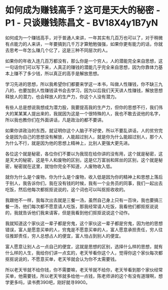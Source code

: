 # 如何成为赚钱高手？这可是天大的秘密 - P1 - 只谈赚钱陈昌文 - BV18X4y1B7yN

如何成为一个赚钱高手，对于普通人来讲，一年其实有几百万也可以了，对于稍微有点能力的人来讲，一年要搞到几千万才算勉勉强强，如果你更有能力的话，你就去思考一年怎么赚几个亿了，这是三种不同层次的人。

如果你的年收入连几百万都没有，那么你是一个穷人，人的潜能完全来自思想，这一句话你们可以写下来，人真正的赚钱的潜能几乎完全来自思想，因为你靠体力基本上赚不了多少钱，所以真正的高手是解放思想。

学习先进的思想，所以我希望你们都要来学这一本书，叫做人性赚钱，你不缺三九八的，也要加到人性赚钱读书会去学习，因为以后我们天天讲人性赚钱，解放思想释放人的潜力，也会释放人的生产力，你这个人没有潜力。

有些人总是想说我想成为潜力股，我要提高我的生产力，但你的思想不行，我们伟大的某某某人提出来的，我就因为这是一个很特殊的人，我也不敢去说他的名字，所以我也教你们在外面讲话，凡是政治的都不要讲。

如果你讲政治的东西，就证明你这个人脑子不好使，所以不要乱讲话，人的贫穷完全是因为自己的思想没有解放，人能超过别人，就是你为什么能超过别人，那个人为什么不行，就是因为他的思想上精神上，比别人更强大更先进。

各位这个就是秘密，各位你们不要以为我现在给你讲的没有用，这个就是秘密，这是天大的秘密，这是牛人和废物的区别，这是亿万富翁和屌丝的区别，这个就是秘密，秘密就在这里，就怕你完全不知道，人废物收入低。

就你为什么是个废物，你为什么是个废物，收入低是因为你的精神上和思想上落后于别人，我告诉你们，我在没有钱的时候，我有一个业务员的同事，我们一起出去吃饭，然后他每次都抠抠说说的，这个词也可以叫抠抠收收的。

我跟他不一样，我每次出去就是三餐一汤，虽然自己身上只有一百块，我也要搞三餐一汤，他们每次都不愿意请人吃饭，那我经常请人吃饭，我看他们都抠抠说说的，我就告诉他们我来请客，但是我看到他们抠抠说说这个动作。

我就知道这个家伙这一辈子都是穷鬼，这个家伙这一辈子都是穷鬼，因为他的思想错误，富人是愿意买单的人，穷鬼是不愿意买单的人，富人愿意承担责任，穷人往往推卸责任，穷人总想占人的便宜，富人怕占到别人的便宜。

富人愿意让别人占一点自己的便宜，这就是思想的区别，选择什么样的思想，就有什么样的人生，我给你们讲一点玄的，老天爷看你这个人，觉得你这个家伙每次都抠抠说说的，不愿意买单，老天爷就会认为你不太需要钱。

所以老天爷就不给你钱，你不需要嘛，老天爷就不给你，老天爷看到那个家伙经常买单，他需要钱，所以老天爷就多给他一点钱，陈老师讲的这个有没有道理啊，想学更多吗，读书费390吧，刚好就寻9900。

